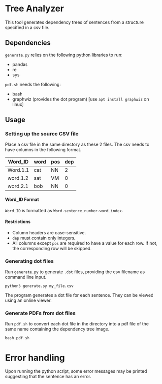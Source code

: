 # Tree Analyzer

This tool generates dependency trees of sentences from a structure specified in a csv file.


## Dependencies

`generate.py` relies on the following python libraries to run:

- pandas
- re
- sys


`pdf.sh` needs the following:

- bash 
- graphwiz (provides the dot program) [use `apt install graphwiz` on linux]


## Usage


### Setting up the source CSV file
Place a csv file in the same directory as these 2 files. The csv needs to have columns in the following format.

| Word_ID | word  | pos  | dep  |
|---------|-------|------|------|
| Word.1.1| cat   | NN   | 2    | 
| word.1.2| sat   | VM   | 0    | 
| word.2.1| bob   | NN   | 0    |


#### Word_ID Format

`Word_ID` is formatted as `Word.sentence_number.word_index`.

#### Restrictions
- Column headers are case-sensitive.
- `dep` must contain only integers.
- All columns except `pos` are required to have a value for each row. If not, the corresponding row will be skipped.


### Generating dot files
Run `generate.py` to generate `.dot` files, providing the csv filename as command line input. 
```
python3 generate.py my_file.csv
```


The program generates a dot file for each sentence. They can be viewed using an online viewer.


### Generate PDFs from dot files
Run `pdf.sh` to convert each dot file in the directory into a pdf file of the same name containing the dependency tree image.
```
bash pdf.sh
```

# Error handling
Upon running the python script, some error messages may be printed suggesting that the sentence has an error. 

